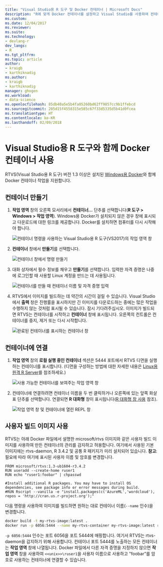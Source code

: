 ```yaml
---
title: "Visual Studio용 R 도구 및 Docker 컨테이너 | Microsoft Docs"
description: "R에 맞게 Docker 컨테이너를 설정하고 Visual Studio를 사용하여 컨테이너에 연결하는 방법입니다."
ms.custom: 
ms.date: 12/04/2017
ms.reviewer: 
ms.suite: 
ms.technology:
- devlang-r
dev_langs:
- R
ms.tgt_pltfrm: 
ms.topic: article
author:
- kraigb
- karthiknadig
ms.author:
- kraigb
- karthiknadig
manager: ghogen
ms.workload:
- data-science
ms.openlocfilehash: 85db40a5e5b4fa05260bd62ff9857cc9b1ffebcd
ms.sourcegitcommit: 205d15f4558315e585c67f33d5335d5b41d0fcea
ms.translationtype: HT
ms.contentlocale: ko-KR
ms.lasthandoff: 02/09/2018
---
```

# <a name="using-docker-containers-with-r-tools-for-visual-studio"></a>Visual Studio용 R 도구와 함께 Docker 컨테이너 사용

RTVS(Visual Studio용 R 도구) 버전 1.3 이상은 설치된 [Windows용 Docker](https://www.docker.com/docker-windows)와 함께 Docker 컨테이너 작업을 지원합니다.

## <a name="creating-a-container"></a>컨테이너 만들기

1. **작업 영역** 창의 오른쪽 모서리에서 **컨테이너...** 단추를 선택합니다(**R 도구 > Windows > 작업 영역**). Windows용 Docker가 설치되지 않은 경우 창에 표시되고 다운로드에 대한 링크를 제공합니다. Docker를 설치하면 컴퓨터를 다시 시작해야 합니다.

    ![컨테이너 명령을 사용하는 Visual Studio용 R 도구(VS2017)의 작업 영역 창](media/container-workspaces-window.png)

1. **컨테이너** 창에서 **만들기**를 선택합니다.

    ![컨테이너 창에서 명령 만들기](media/containers-window-create.png)

1. 대화 상자에서 필수 정보를 채우고 **만들기**를 선택합니다. 입력한 자격 증명은 나중에 로그인할 때 사용할 Linux 계정을 만드는 데 사용됩니다.

    ![컨테이너를 만들 때 컨테이너 이름 및 자격 증명 입력](media/containers-window-create-fill.png)

1. RTVS에서 이미지를 빌드하는 데 약간의 시간이 걸릴 수 있습니다. Visual Studio에서 **출력** 창은 진행률을 표시하지만 긴 이미지를 다운로드하는 중에는 많은 작업을 수행하지 않는 것처럼 표시될 수 있습니다. 잠시 기다려주십시오. 이미지가 빌드되면 RTVS는 컨테이너를 시작하고 **컨테이너** 창에 표시됩니다. 오른쪽의 컨트롤은 컨테이너를 중지, 제거 또는 다시 시작합니다.

    ![완료된 컨테이너를 표시하는 컨테이너 창](media/containers-window-created.png)

## <a name="connecting-to-a-container"></a>컨테이너에 연결

1. **작업 영역** 창의 **로컬 실행 중인 컨테이너** 섹션은 5444 포트에서 RTVS 디먼을 실행하는 컨테이너를 표시합니다. (디먼을 구성하는 방법에 대한 자세한 내용은 [Linux용 원격 R Server](setting-up-remote-r-service-on-linux.md)를 참조하세요.)

    ![사용 가능한 컨테이너를 보여주는 작업 영역 창](media/workspaces-window-running-containers.png)

1. 컨테이너에 연결하려면 컨테이너 이름을 두 번 클릭하거나 오른쪽에 있는 앞쪽 화살표 단추를 선택합니다. 연결되면 **R 대화형** 창이 표시됩니다([R 대화형 창 사용](interactive-repl-for-r-in-visual-studio.md) 참조).

    ![작업 영역 창 및 컨테이너에 열린 REPL 창](media/workspaces-window-container-connected.png)

## <a name="using-custom-built-images"></a>사용자 빌드 이미지 사용

RTVS는 아래 Docker 파일에서 설명한 microsoft/rtvs 이미지와 같은 사용자 빌드 이미지를 사용하여 만든 컨테이너의 관리를 감지하고 허용합니다. 여기에서 사용된 기본 이미지에는 rtvs-daemon, R 3.4.2 및 공통 R 패키지가 미리 설치되어 있습니다. **참고**: 필요에 따라 여기에 표시된 사용자 이름 및 암호를 변경합니다.

```docker
FROM microsoft/rtvs:1.3-ub1604-r3.4.2
RUN useradd --create-home ruser1
RUN echo "ruser1:foobar" | chpasswd

#Install additional R packages. You may have to install OS dependencies, see package info or error messages during build.
#RUN Rscript --vanilla -e "install.packages(c('AzureML','wordcloud'), repos = 'http://cran.us.r-project.org');"
```

다음 명령을 사용하여 이미지를 빌드하면 원하는 대로 컨테이너 이름(`--name` 인수)을 변경합니다.

```bash
docker build -t my-rtvs-image:latest .
docker run -p 6056:5444 --name my-rtvs-container my-rtvs-image:latest rtvsd
```

`-p 6056:5444` 인수는 포트 6056을 포트 5444에 매핑합니다. 여기서 RTVS는 rtvs-daemon을 감지하기 위해 사용합니다. 컨테이너 포트 5444를 노출하는 모든 컨테이너는 **작업 영역** 창에 나열됩니다. Docker 파일에서 다른 자격 증명을 지정하지 않으면 **작업 영역** 창을 사용하여 `<<unix>>\ruser1`을 사용자 이름으로 사용하고 "foobar"를 암호로 사용하는 컨테이너에 연결할 수 있습니다.
